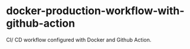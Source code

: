 # docker-production-workflow-with-github-action

CI/ CD workflow configured with Docker and Github Action.

